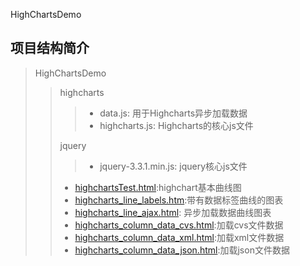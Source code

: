 HighChartsDemo

## 项目结构简介
>HighChartsDemo  
>>highcharts  
>>>- data.js: 用于Highcharts异步加载数据  
>>>- highcharts.js: Highcharts的核心js文件
>>
>>jquery
>>>- jquery-3.3.1.min.js: jquery核心js文件  
>>
>>- [highchartsTest.html](./highchartsTest.html):highchart基本曲线图
>>- [highcharts_line_labels.htm](./highcharts_line_labels.htm):带有数据标签曲线的图表
>>- [highcharts_line_ajax.html](./highcharts_line_ajax.html): 异步加载数据曲线图表
>>- [highcharts_column_data_cvs.html](./highcharts_column_data_cvs.html):加载cvs文件数据
>>- [highcharts_column_data_xml.html](./highcharts_column_data_xml.html):加载xml文件数据
>>- [highcharts_column_data_json.html](./highcharts_column_data_json.html):加载json文件数据